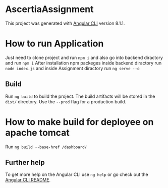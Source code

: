 # AscertiaAssignment

This project was generated with [Angular CLI](https://github.com/angular/angular-cli) version 8.1.1.

# How to run Application
Just need to clone project and run `npm i` and also go into backend diractory and run `npm i`
After installation npm packeges inside backend diractory run `node index.js` and inside Assignment diractory run `ng serve --o` 

## Build

Run `ng build` to build the project. The build artifacts will be stored in the `dist/` directory. Use the `--prod` flag for a production build.

# How to make build for deployee on apache tomcat
Run `ng build --base-href /dashboard/`
## Further help

To get more help on the Angular CLI use `ng help` or go check out the [Angular CLI README](https://github.com/angular/angular-cli/blob/master/README.md).
